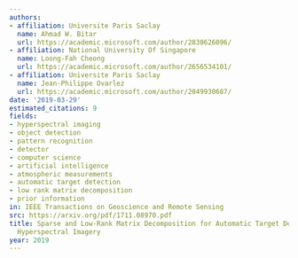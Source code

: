 ```yaml
---
authors:
- affiliation: Universite Paris Saclay
  name: Ahmad W. Bitar
  url: https://academic.microsoft.com/author/2830626096/
- affiliation: National University Of Singapore
  name: Loong-Fah Cheong
  url: https://academic.microsoft.com/author/2656534101/
- affiliation: Universite Paris Saclay
  name: Jean-Philippe Ovarlez
  url: https://academic.microsoft.com/author/2049930687/
date: '2019-03-29'
estimated_citations: 9
fields:
- hyperspectral imaging
- object detection
- pattern recognition
- detector
- computer science
- artificial intelligence
- atmospheric measurements
- automatic target detection
- low rank matrix decomposition
- prior information
in: IEEE Transactions on Geoscience and Remote Sensing
src: https://arxiv.org/pdf/1711.08970.pdf
title: Sparse and Low-Rank Matrix Decomposition for Automatic Target Detection in
  Hyperspectral Imagery
year: 2019
---
```

